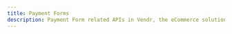 ```yaml
---
title: Payment Forms
description: Payment Form related APIs in Vendr, the eCommerce solution for Umbraco v8+
---
```


<work-in-progress />